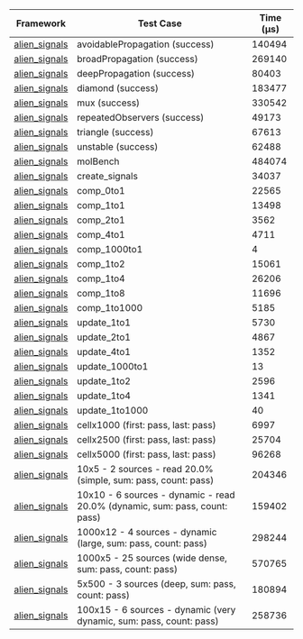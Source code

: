 | Framework | Test Case | Time (μs) |
| --- | --- | --- |
| [alien_signals](https://github.com/medz/alien-signals-dart) | avoidablePropagation (success) | 140494 |
| [alien_signals](https://github.com/medz/alien-signals-dart) | broadPropagation (success) | 269140 |
| [alien_signals](https://github.com/medz/alien-signals-dart) | deepPropagation (success) | 80403 |
| [alien_signals](https://github.com/medz/alien-signals-dart) | diamond (success) | 183477 |
| [alien_signals](https://github.com/medz/alien-signals-dart) | mux (success) | 330542 |
| [alien_signals](https://github.com/medz/alien-signals-dart) | repeatedObservers (success) | 49173 |
| [alien_signals](https://github.com/medz/alien-signals-dart) | triangle (success) | 67613 |
| [alien_signals](https://github.com/medz/alien-signals-dart) | unstable (success) | 62488 |
| [alien_signals](https://github.com/medz/alien-signals-dart) | molBench | 484074 |
| [alien_signals](https://github.com/medz/alien-signals-dart) | create_signals | 34037 |
| [alien_signals](https://github.com/medz/alien-signals-dart) | comp_0to1 | 22565 |
| [alien_signals](https://github.com/medz/alien-signals-dart) | comp_1to1 | 13498 |
| [alien_signals](https://github.com/medz/alien-signals-dart) | comp_2to1 | 3562 |
| [alien_signals](https://github.com/medz/alien-signals-dart) | comp_4to1 | 4711 |
| [alien_signals](https://github.com/medz/alien-signals-dart) | comp_1000to1 | 4 |
| [alien_signals](https://github.com/medz/alien-signals-dart) | comp_1to2 | 15061 |
| [alien_signals](https://github.com/medz/alien-signals-dart) | comp_1to4 | 26206 |
| [alien_signals](https://github.com/medz/alien-signals-dart) | comp_1to8 | 11696 |
| [alien_signals](https://github.com/medz/alien-signals-dart) | comp_1to1000 | 5185 |
| [alien_signals](https://github.com/medz/alien-signals-dart) | update_1to1 | 5730 |
| [alien_signals](https://github.com/medz/alien-signals-dart) | update_2to1 | 4867 |
| [alien_signals](https://github.com/medz/alien-signals-dart) | update_4to1 | 1352 |
| [alien_signals](https://github.com/medz/alien-signals-dart) | update_1000to1 | 13 |
| [alien_signals](https://github.com/medz/alien-signals-dart) | update_1to2 | 2596 |
| [alien_signals](https://github.com/medz/alien-signals-dart) | update_1to4 | 1341 |
| [alien_signals](https://github.com/medz/alien-signals-dart) | update_1to1000 | 40 |
| [alien_signals](https://github.com/medz/alien-signals-dart) | cellx1000 (first: pass, last: pass) | 6997 |
| [alien_signals](https://github.com/medz/alien-signals-dart) | cellx2500 (first: pass, last: pass) | 25704 |
| [alien_signals](https://github.com/medz/alien-signals-dart) | cellx5000 (first: pass, last: pass) | 96268 |
| [alien_signals](https://github.com/medz/alien-signals-dart) | 10x5 - 2 sources - read 20.0% (simple, sum: pass, count: pass) | 204346 |
| [alien_signals](https://github.com/medz/alien-signals-dart) | 10x10 - 6 sources - dynamic - read 20.0% (dynamic, sum: pass, count: pass) | 159402 |
| [alien_signals](https://github.com/medz/alien-signals-dart) | 1000x12 - 4 sources - dynamic (large, sum: pass, count: pass) | 298244 |
| [alien_signals](https://github.com/medz/alien-signals-dart) | 1000x5 - 25 sources (wide dense, sum: pass, count: pass) | 570765 |
| [alien_signals](https://github.com/medz/alien-signals-dart) | 5x500 - 3 sources (deep, sum: pass, count: pass) | 180894 |
| [alien_signals](https://github.com/medz/alien-signals-dart) | 100x15 - 6 sources - dynamic (very dynamic, sum: pass, count: pass) | 258736 |
